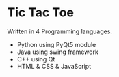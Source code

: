 # Tic Tac Toe
Written in 4 Programming languages.
* Python using PyQt5 module
* Java using swing framework
* C++ using Qt
* HTML & CSS & JavaScript

